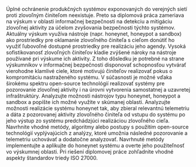 Úplné ochránenie produkčných systémov exponovaných do verejných sietí proti zlovoľným činiteľom  neexistuje. Preto sa diplomová práca zameriava na výskum v oblasti informačnej bezpečnosti na detekciu a mitigáciu zlovoľnej aktivity za účelom zvyšovania bezpečnosti týchto systémov. Aktuálny výskum využíva nástroje (napr. honeynet, honeypot a sandbox) ako prostriedky pre oklamanie zlovoľného činiteľa s cieľom donútiť ho využiť ľubovoľné dostupné prostriedky pre realizáciu jeho agendy. Vysoká sofistikovanosť zlovoľných činiteľov kladie zvýšené nároky na nástroje používané pri výskume ich aktivity. Z toho dôsledku je potrebné na strane výskumníkov v informačnej bezpečnosti disponovať schopnosťou vytvárať vierohodne klamlivé ciele, ktoré motivujú činiteľov realizovať pokus o kompromitáciu nastraženého systému. V súčasnosti je možné vďaka širokému spektru open-source technológií realizovať systémy pre pozorovanie zlovoľnej aktivity i na úrovni vytvorenia samostatnej a uzavretej infraštruktúry. Analyzujte možnosti nástrojov typu honeynet, honeypot a sandbox a popíšte ich možné využite v skúmanej oblasti. Analyzujte možnosti realizácie systému honeynet tak, aby zbieral relevantnú telemetriu a dáta z pozorovanej aktivity zlovoľného činiteľa od vstupu do systému po jeho výstup zo systému predchádzjúci realizáciou zlovoľného cieľa. Navrhnite vhodné metódy, algoritmy alebo postupy s použitím open-source technológií vyplývajúcich z analýzy, ktoré umožnia následné pozorovanie a telemetriu uchovávať a dodatočne analyzovať. Navrhnuté metódy implementujte a aplikujte do honeynet systému a overte jeho použiteľnosť vo výskumnej oblasti. Pri riešení diplomovej práce zohľadnite vhodné aspekty štandardov triedy ISO 27000.
